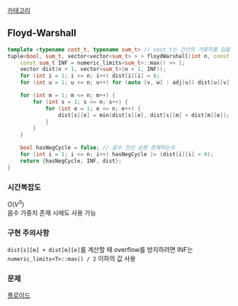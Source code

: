 [카테고리](/README.md)
## Floyd-Warshall
```cpp
template <typename cost_t, typename sum_t> // cost_t는 간선의 가중치를 담을 수 있는 자료형, sum_t는 max(cost_t) * (n - 1) 를 담을 수 있는 자료형
tuple<bool, sum_t, vector<vector<sum_t> > > floydWarshall(int n, const vector<vector<pair<int, cost_t> > > &adj, sum_t justForSumType) {
    const sum_t INF = numeric_limits<sum_t>::max() >> 1;
    vector dist(n + 1, vector<sum_t>(n + 1, INF));
    for (int i = 1; i <= n; i++) dist[i][i] = 0;
    for (int u = 1; u <= n; u++) for (auto [v, w] : adj[u]) dist[u][v] = min(dist[u][v], w);

    for (int m = 1; m <= n; m++) {
        for (int s = 1; s <= n; s++) {
            for (int e = 1; e <= n; e++) {
                dist[s][e] = min(dist[s][e], dist[s][m] + dist[m][e]);
            }
        }
    }

    bool hasNegCycle = false; // 음수 간선 순환 존재하는지
    for (int i = 1; i <= n; i++) hasNegCycle |= (dist[i][i] < 0);
    return {hasNegCycle, INF, dist};
}
```
### 시간복잡도 
$O(V^3)$   
음수 가중치 존재 시에도 사용 가능   

### 구현 주의사항
`dist[s][m] + dist[m][e]`를 계산할 때 overflow를 방지하려면 INF는 `numeric_limits<T>::max() / 2` 이하의 값 사용   

### 문제
[플로이드](https://www.acmicpc.net/problem/11404)   